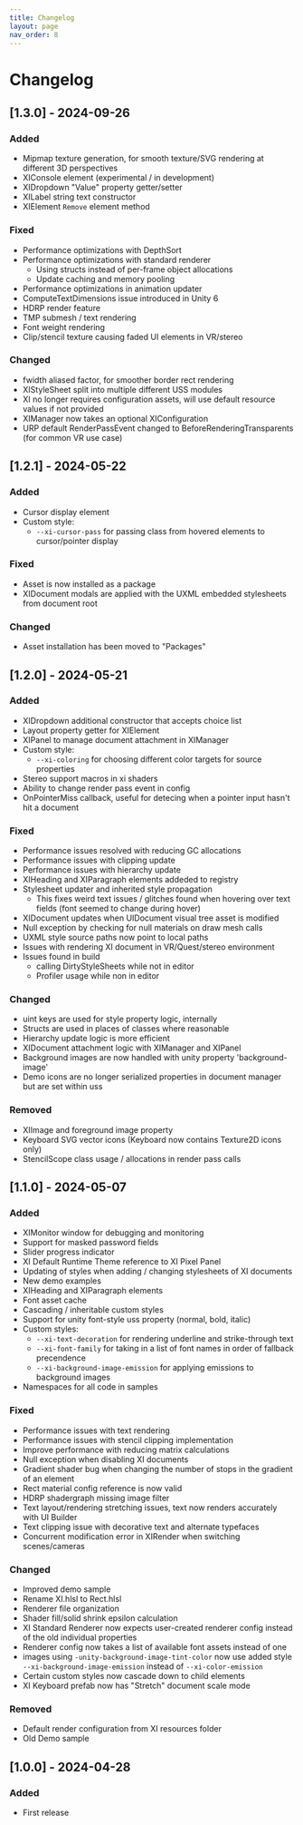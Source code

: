 ```yaml
---
title: Changelog
layout: page
nav_order: 8
---
```


# Changelog

## [1.3.0] - 2024-09-26

### Added

- Mipmap texture generation, for smooth texture/SVG rendering at different 3D perspectives
- XIConsole element (experimental / in development)
- XIDropdown "Value" property getter/setter
- XILabel string text constructor
- XIElement `Remove` element method

### Fixed

- Performance optimizations with DepthSort
- Performance optimizations with standard renderer
  - Using structs instead of per-frame object allocations
  - Update caching and memory pooling
- Performance optimizations in animation updater
- ComputeTextDimensions issue introduced in Unity 6
- HDRP render feature
- TMP submesh / text rendering
- Font weight rendering
- Clip/stencil texture causing faded UI elements in VR/stereo

### Changed

- fwidth aliased factor, for smoother border rect rendering
- XIStyleSheet split into multiple different USS modules
- XI no longer requires configuration assets, will use default resource values if not provided
- XIManager now takes an optional XIConfiguration
- URP default RenderPassEvent changed to BeforeRenderingTransparents (for common VR use case)

## [1.2.1] - 2024-05-22

### Added

- Cursor display element
- Custom style:
  - `--xi-cursor-pass` for passing class from hovered elements to cursor/pointer display

### Fixed

- Asset is now installed as a package
- XIDocument modals are applied with the UXML embedded stylesheets from document root

### Changed

- Asset installation has been moved to "Packages"

## [1.2.0] - 2024-05-21

### Added

- XIDropdown additional constructor that accepts choice list
- Layout property getter for XIElement
- XIPanel to manage document attachment in XIManager
- Custom style:
  - `--xi-coloring` for choosing different color targets for source properties
- Stereo support macros in xi shaders
- Ability to change render pass event in config
- OnPointerMiss callback, useful for detecing when a pointer input hasn't hit a document

### Fixed

- Performance issues resolved with reducing GC allocations
- Performance issues with clipping update
- Performance issues with hierarchy update
- XIHeading and XIParagraph elements addeded to registry
- Stylesheet updater and inherited style propagation
  - This fixes weird text issues / glitches found when hovering over text fields (font seemed to change during hover)
- XIDocument updates when UIDocument visual tree asset is modified
- Null exception by checking for null materials on draw mesh calls
- UXML style source paths now point to local paths
- Issues with rendering XI document in VR/Quest/stereo environment
- Issues found in build
  - calling DirtyStyleSheets while not in editor
  - Profiler usage while non in editor

### Changed

- uint keys are used for style property logic, internally
- Structs are used in places of classes where reasonable
- Hierarchy update logic is more efficient
- XIDocument attachment logic with XIManager and XIPanel
- Background images are now handled with unity property 'background-image'
- Demo icons are no longer serialized properties in document manager but are set within uss

### Removed

- XIImage and foreground image property
- Keyboard SVG vector icons (Keyboard now contains Texture2D icons only)
- StencilScope class usage / allocations in render pass calls

## [1.1.0] - 2024-05-07

### Added

- XIMonitor window for debugging and monitoring
- Support for masked password fields
- Slider progress indicator
- XI Default Runtime Theme reference to XI Pixel Panel
- Updating of styles when adding / changing stylesheets of XI documents
- New demo examples
- XIHeading and XIParagraph elements
- Font asset cache
- Cascading / inheritable custom styles
- Support for unity font-style uss property (normal, bold, italic)
- Custom styles:
  - `--xi-text-decoration` for rendering underline and strike-through text
  - `--xi-font-family` for taking in a list of font names in order of fallback precendence
  - `--xi-background-image-emission` for applying emissions to background images
- Namespaces for all code in samples

### Fixed

- Performance issues with text rendering
- Performance issues with stencil clipping implementation
- Improve performance with reducing matrix calculations
- Null exception when disabling XI documents
- Gradient shader bug when changing the number of stops in the gradient of an element
- Rect material config reference is now valid
- HDRP shadergraph missing image filter
- Text layout/rendering stretching issues, text now renders accurately with UI Builder
- Text clipping issue with decorative text and alternate typefaces
- Concurrent modification error in XIRender when switching scenes/cameras

### Changed

- Improved demo sample
- Rename XI.hlsl to Rect.hlsl
- Renderer file organization
- Shader fill/solid shrink epsilon calculation
- XI Standard Renderer now expects user-created renderer config instead of the old individual properties
- Renderer config now takes a list of available font assets instead of one
- images using `-unity-background-image-tint-color` now use added style `--xi-background-image-emission` instead of `--xi-color-emission`
- Certain custom styles now cascade down to child elements
- XI Keyboard prefab now has "Stretch" document scale mode

### Removed

- Default render configuration from XI resources folder
- Old Demo sample

## [1.0.0] - 2024-04-28

### Added

- First release
